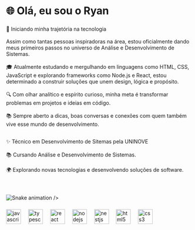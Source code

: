 <h1 align="left">🌐 Olá, eu sou o Ryan</h1>

###

<p align="left">🚀 Iniciando minha trajetória na tecnologia<br><br>Assim como tantas pessoas inspiradoras na área, estou oficialmente dando meus primeiros passos no universo de Análise e Desenvolvimento de Sistemas.<br><br>🎓 Atualmente estudando e mergulhando em linguagens como HTML, CSS, JavaScript e explorando frameworks como Node.js e React, estou determinado a construir soluções que unem design, lógica e propósito.<br><br>🔍 Com olhar analítico e espírito curioso, minha meta é transformar problemas em projetos e ideias em código.<br><br>📚 Sempre aberto a dicas, boas conversas e conexões com quem também vive esse mundo de desenvolvimento.</p>

###

<h2 align="left"></h2>

###

<p align="left">✨ Técnico em Desenvolvimento de Sitemas pela UNINOVE<br><br>📚 Cursando Análise e Desenvolvimento de Sistemas. <br><br>🌍 Explorando novas tecnologias e desenvolvendo soluções de software.</p>

###

<br clear="both">

![Snake animation](https://github.com/RyanMS27/RyanMS27O/blob/output/snake.svg) />

###

<div align="left">
  <img src="https://cdn.jsdelivr.net/gh/devicons/devicon/icons/javascript/javascript-original.svg" height="40" alt="javascript logo"  />
  <img width="12" />
  <img src="https://cdn.jsdelivr.net/gh/devicons/devicon/icons/typescript/typescript-original.svg" height="40" alt="typescript logo"  />
  <img width="12" />
  <img src="https://cdn.jsdelivr.net/gh/devicons/devicon/icons/react/react-original.svg" height="40" alt="react logo"  />
  <img width="12" />
  <img src="https://cdn.jsdelivr.net/gh/devicons/devicon/icons/nodejs/nodejs-original.svg" height="40" alt="nodejs logo"  />
  <img width="12" />
  <img src="https://cdn.jsdelivr.net/gh/devicons/devicon/icons/nestjs/nestjs-original.svg" height="40" alt="nestjs logo"  />
  <img width="12" />
  <img src="https://cdn.jsdelivr.net/gh/devicons/devicon/icons/html5/html5-original.svg" height="40" alt="html5 logo"  />
  <img width="12" />
  <img src="https://cdn.jsdelivr.net/gh/devicons/devicon/icons/css3/css3-original.svg" height="40" alt="css3 logo"  />
</div>

###
